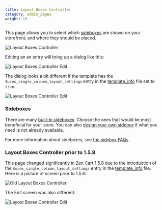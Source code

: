 ```yaml
---
title: Layout Boxes Controller
category: admin_pages
weight: 10
---
```


This page allows you to select which [sideboxes](/user/template/sideboxes/) are shown 
on your storefront, and where they should be placed.  

![Layout Boxes Controller](/images/layout_boxes_controller.png)

Editing an an entry will bring up a dialog like this:
 
![Layout Boxes Controller Edit](/images/layout_boxes_controller_edit.png)

The dialog looks a bit different if the template has 
the `$uses_single_column_layout_settings` entry in the [template_info](/user/template/template_info/) file set to `true`. 

![Layout Boxes Controller Edit](/images/layout_boxes_controller_edit_single.png)

### Sideboxes 

There are many [built-in sideboxes](/user/sideboxes/sidebox_list/).  Choose the ones that would be most beneficial for your store.  You can also [design your own sidebox](/user/sideboxes/build_sidebox/) if what you need is not already available. 

For more information about sideboxes, see [the sidebox FAQs](/user/sideboxes/).

### Layout Boxes Controller prior to 1.5.8 

This page changed significantly in Zen Cart 1.5.8 due to 
the introduction of the `$uses_single_column_layout_settings` entry in the [template_info](/user/template/template_info/) file. 
Here is a picture of screen prior to 1.5.8: 

![Old Layout Boxes Controller](/images/layout_boxes_controller_old.png) 

The Edit screen was also different: 

![Layout Boxes Controller Edit](/images/layout_boxes_controller_edit_old.png)

